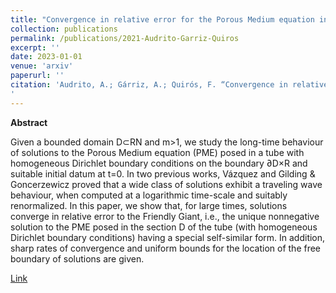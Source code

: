 ```yaml
---
title: "Convergence in relative error for the Porous Medium equation in a tube - A. Audrito, A. Gárriz & F. Quirós"
collection: publications
permalink: /publications/2021-Audrito-Garriz-Quiros
excerpt: ''
date: 2023-01-01
venue: 'arxiv'
paperurl: ''
citation: 'Audrito, A.; Gárriz, A.; Quirós, F. “Convergence in relative error for the Porous Medium equation in a tube”. Preprint. Available at arXiv
'
---
```

**Abstract**

Given a bounded domain D⊂RN and m>1, we study the long-time behaviour of solutions to the Porous Medium equation (PME) posed in a tube with homogeneous Dirichlet boundary conditions on the boundary ∂D×R and suitable initial datum at t=0. In two previous works, Vázquez and Gilding & Goncerzewicz proved that a wide class of solutions exhibit a traveling wave behaviour, when computed at a logarithmic time-scale and suitably renormalized. In this paper, we show that, for large times, solutions converge in relative error to the Friendly Giant, i.e., the unique nonnegative solution to the PME posed in the section D of the tube (with homogeneous Dirichlet boundary conditions) having a special self-similar form. In addition, sharp rates of convergence and uniform bounds for the location of the free boundary of solutions are given. 

[Link](https://arxiv.org/abs/2204.08224)

